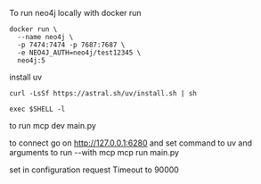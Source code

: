 To run neo4j locally with docker run
```
docker run \
  --name neo4j \
  -p 7474:7474 -p 7687:7687 \
  -e NEO4J_AUTH=neo4j/test12345 \
  neo4j:5
```

install uv
```commandline
curl -LsSf https://astral.sh/uv/install.sh | sh

exec $SHELL -l
```

to run mcp dev main.py 

to connect go on http://127.0.0.1:6280 and set command to uv and arguments to run --with mcp mcp run main.py

set in configuration request Timeout to 90000